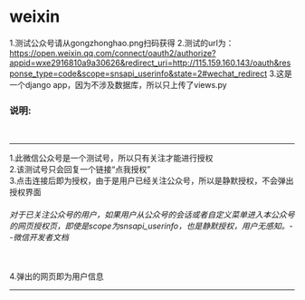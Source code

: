 # weixin
1.测试公众号请从gongzhonghao.png扫码获得
2.测试的url为：https://open.weixin.qq.com/connect/oauth2/authorize?appid=wxe2916810a9a30626&redirect_uri=http://115.159.160.143/oauth&response_type=code&scope=snsapi_userinfo&state=2#wechat_redirect
3.这是一个django app，因为不涉及数据库，所以只上传了views.py
<h3>说明:</h3><br>
<hr>
1.此微信公众号是一个测试号，所以只有关注才能进行授权<br>
2.该测试号只会回复一个链接“点我授权”<br>
3.点击连接后即为授权，由于是用户已经关注公众号，所以是静默授权，不会弹出授权界面<br>
  <h6>对于已关注公众号的用户，如果用户从公众号的会话或者自定义菜单进入本公众号的网页授权页，即使是scope为snsapi_userinfo，也是静默授权，用户无感知。--微信开发者文档</h6><br>
4.弹出的网页即为用户信息
<hr>
